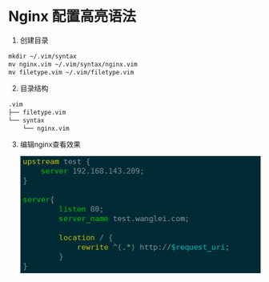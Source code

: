 # Nginx 配置高亮语法

1. 创建目录
```
mkdir ~/.vim/syntax
mv nginx.vim ~/.vim/syntax/nginx.vim
mv filetype.vim ~/.vim/filetype.vim
```

2. 目录结构
```
.vim
├── filetype.vim
└── syntax
    └── nginx.vim
```

3. 编辑nginx查看效果

   ![nginx_img](./111.png)

